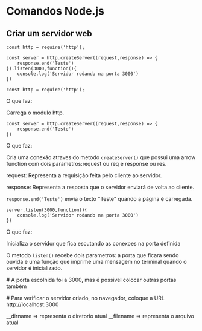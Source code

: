 # Comandos Node.js

## Criar um servidor web

```
const http = require('http');

const server = http.createServer((request,response) => {
    response.end('Teste')
}).listen(3000,function(){
    console.log('Servidor rodando na porta 3000')
})
```

`const http = require('http');` 

O que faz:

Carrega o modulo http.

```
const server = http.createServer((request,response) => {
    response.end('Teste')
})
``` 

O que faz:

Cria uma conexão atraves do metodo `createServer()` que possui uma arrow function com dois parametros:request ou req e response ou res.

request: Representa a requisição feita pelo cliente ao servidor. 

response: Representa a resposta que o servidor enviará de volta ao cliente.

`response.end('Teste')` envia o texto "Teste" quando a página é carregada.

```
server.listen(3000,function(){
    console.log('Servidor rodando na porta 3000')
})
```

O que faz:

Inicializa o servidor que fica escutando as conexoes na porta definida

O metodo `listen()` recebe dois parametros: a porta que ficara sendo ouvida e uma função que imprime uma mensagem no terminal quando o servidor é inicializado.

\# A porta escolhida foi a 3000, mas é possivel colocar outras portas também

\# Para verificar o servidor criado, no navegador, coloque a URL http://localhost:3000

__dirname => representa o diretorio atual
__filename => representa o arquivo atual
